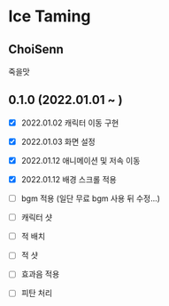 # Ice Taming

## ChoiSenn
죽을맛

## 0.1.0 (2022.01.01 ~ )


 - [x] 2022.01.02 캐릭터 이동 구현
 - [x] 2022.01.03 화면 설정

 - [x] 2022.01.12 애니메이션 및 저속 이동
 - [x] 2022.01.12 배경 스크롤 적용

 - [ ] bgm 적용 (일단 무료 bgm 사용 뒤 수정...)
 - [ ] 캐릭터 샷
 - [ ] 적 배치
 - [ ] 적 샷
 - [ ] 효과음 적용
 - [ ] 피탄 처리
 

